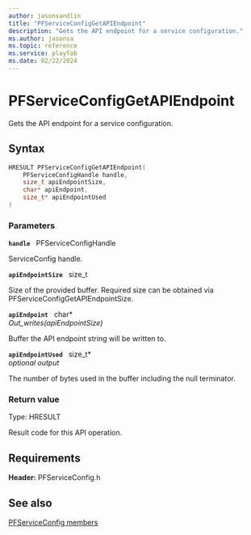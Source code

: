 ```yaml
---
author: jasonsandlin
title: "PFServiceConfigGetAPIEndpoint"
description: "Gets the API endpoint for a service configuration."
ms.author: jasonsa
ms.topic: reference
ms.service: playfab
ms.date: 02/22/2024
---
```


# PFServiceConfigGetAPIEndpoint  

Gets the API endpoint for a service configuration.  

## Syntax  
  
```cpp
HRESULT PFServiceConfigGetAPIEndpoint(  
    PFServiceConfigHandle handle,  
    size_t apiEndpointSize,  
    char* apiEndpoint,  
    size_t* apiEndpointUsed  
)  
```  
  
### Parameters  
  
**`handle`** &nbsp; PFServiceConfigHandle  
  
ServiceConfig handle.  
  
**`apiEndpointSize`** &nbsp; size_t  
  
Size of the provided buffer. Required size can be obtained via PFServiceConfigGetAPIEndpointSize.  
  
**`apiEndpoint`** &nbsp; char*  
*_Out_writes_(apiEndpointSize)*  
  
Buffer the API endpoint string will be written to.  
  
**`apiEndpointUsed`** &nbsp; size_t*  
*optional output*  
  
The number of bytes used in the buffer including the null terminator.  
  
  
### Return value
Type: HRESULT
  
Result code for this API operation.
  
  
## Requirements  
  
**Header:** PFServiceConfig.h
  
## See also  
[PFServiceConfig members](../pfserviceconfig_members.md)  

  
  
